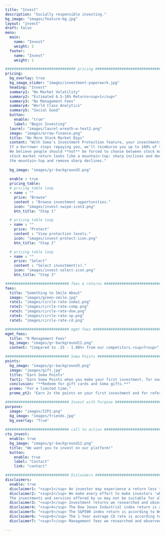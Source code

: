 ```yaml
---
title: "Invest"
description: "Socially responsible investing."
bg_image: "images/feature-bg.jpg"
layout: "invest"
draft: false
menu:
  main:
    name: "Invest"
    weight: 2
  footer:
    name: "Invest"
    weight: 1

################################ pricing ################################
pricing:
  bg_overlay: true
  bg_image_slider: "images/investment-paperwork.jpg"
  heading: "Invest"
  summary1: "No Market Volatility"
  summary2: "Estimated 6.5-10% Returns<sup>1</sup>"
  summary3: "No Management Fees"
  summary4: "World Class Analytics"
  summary5: "Social Good"
  button:
    enable: "true"
    label: "Begin Investing"
  laurel: "images/laurel-wreath-w-text2.png"
  image: "images/arrow-finance.png"
  title: "No More Stock Market Dips"
  content: "With Soma's Investment Protection feature, your investments are protected against losses.<sup>2</sup> 
  If a borrower stops repaying you, we'll reimburse you up to 100% of the outstanding balance at default.<br><br>
  We believe people should **not** be forced to choose between stock market dips and low returns from bank CDs. The typical
  stock market return looks like a mountain-top: sharp inclines and declines in an upward direction. Soma's goal is to flatten
  the mountain-top and remove sharp declines."
  
  bg_image: "images/gr-background3.png"
  
  enable : true
  pricing_table:
  # pricing table loop
  - name : ""
    price: "Browse"
    content : "Browse investment opportunities."
    icon: "images/invest-swipe-icon3.png"
    btn_title: "Step 1"

  # pricing table loop
  - name : ""
    price: "Protect"
    content : "View protection levels."
    icon: "images/invest-protect-icon.png"
    btn_title: "Step 2"

  # pricing table loop
  - name : ""
    price: "Select"
    content : "Select investment(s)."
    icon: "images/invest-select-icon.png"
    btn_title: "Step 3"

############################# fees & returns #################################
fees:
  title: "Something to Smile About"
  image: "images/green-smile.jpg"
  rate1: "images/circle-rate-soma1.png"
  rate2: "images/circle-rate-comp.png"
  rate3: "images/circle-rate-dow.png"
  rate4: "images/circle-rate-sp.png"
  rate5: "images/circle-rate-cd.png"

############################# mgmt fees #################################
mgmt_fees:
  title: "0 Management Fees"
  bg_image: "images/gr-background12.png"
  content: "Compared to .25 - 1.00%+ from our competitors.<sup>7<sup>"

############################# Soma Points #################################
points:
  bg_image: "images/gr-background3.png"
  image: "images/gift.jpg"
  title: "Earn Soma Points"
  fact1: "Earn Soma Points when you make your first investment, for each investment you make thereafter, and when you refer a friend."
  conclusion: "**Redeem for gift cards and Soma gifts.**"
  promo: "For a limited time,"
  promo_pt2: "Earn 2x the points on your first investment and for referring a friend."

############################# Invest with Purpose #################################
purpose:
  image: "images/IIP2.png"
  bg_image: "images/friends.jpg"
  bg_overlay: "True"
  
############################# call to action #################################
cta_invest:
  enable: true
  bg_image: "images/gr-background12.png"
  title: "We want you to invest on our platform!"
  button:
    enable: true
    label: "Contact"
    link: "contact"

############################# Dislaimers ###############################
disclaimers:
  enable: true
  disclaimer1: "<sup>1</sup> An investor may experience a return less than 6.5-10%. The advertised estimated returns are based on a combination of historical federal reserve default rates for unsecured and credit card loans and our Investment Protection payout modeling." 
  disclaimer2: "<sup>2</sup> We make every effort to make investors 'whole' according to our Investment Protection service policy, but our Investment Protection feature does not guarantee repayment if a borrower stops paying.
  The investments and services offered by us may not be suitable for all investors. If you have any doubts as to the merits of an investment, you should seek advice from an independent financial advisor."
  disclaimer3: "<sup>3</sup> Investment returns we researched and observed are from select investment platforms, including from our nearest competitors. You may find investing platforms that offer returns greater than what we describe on our site."
  disclaimer4: "<sup>4</sup> The Dow Jones Industrial index return is according to WealthSimple. WealthSimple took the annualized average return of the Dow benchmark for the 20 years ending June 30, 2019."
  disclaimer5: "<sup>5</sup> The S&P500 index return is according to WealthSimple. WealthSimple took the annualized average return of the S&P500 benchmark for the 20 years ending June 30, 2019."
  disclaimer6: "<sup>6</sup> The 1-Year average CD rate is according to NerdWallet and subject to change."
  disclaimer7: "<sup>7</sup> Management fees we researched and observed are from select investment platforms, including from our nearest competitors and from different brokerage services. You may find investing platforms that charge lower fees than what we describe on our site."
  
---
```

